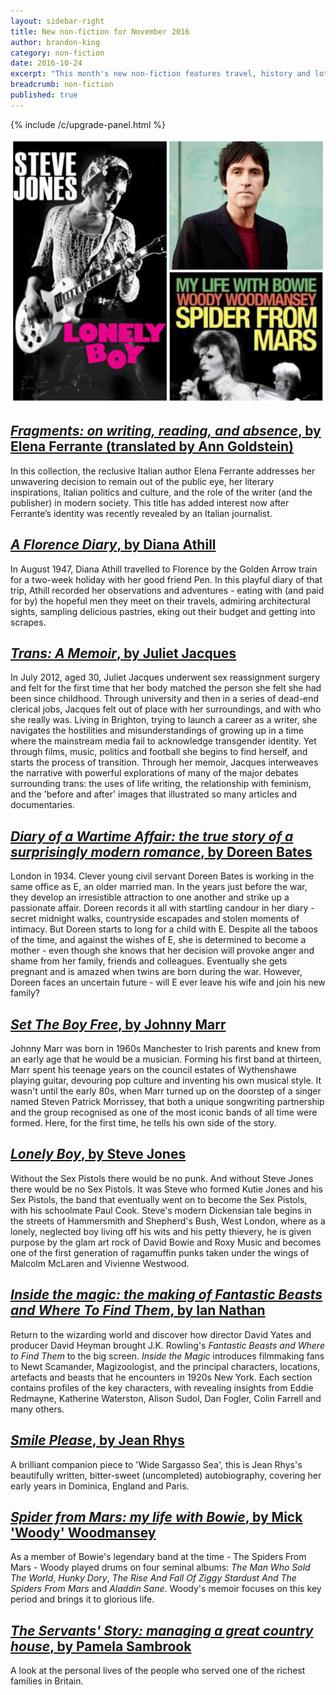 ```yaml
---
layout: sidebar-right
title: New non-fiction for November 2016
author: brandon-king
category: non-fiction
date: 2016-10-24
excerpt: "This month's new non-fiction features travel, history and lots of music"
breadcrumb: non-fiction
published: true
---
```


{% include /c/upgrade-panel.html %}

![Steve Jones, Johnny Marr and Mick 'Woody' Woodmansey](/images/featured/featured-november-non-fiction.jpg)

<h2><a href="https://suffolk.spydus.co.uk/cgi-bin/spydus.exe/ENQ/OPAC/BIBENQ/5902239?QRY=CTIBIB%3C%20IRN(56735711)&QRYTEXT=Fragments%20%3A%20on%20writing%2C%20reading%2C%20and%20absence"><cite>Fragments: on writing, reading, and absence</cite>, by Elena Ferrante (translated by Ann Goldstein)</a></h2>

In this collection, the reclusive Italian author Elena Ferrante addresses her unwavering decision to remain out of the public eye, her literary inspirations, Italian politics and culture, and the role of the writer (and the publisher) in modern society. This title has added interest now after Ferrante’s identity was recently revealed by an Italian journalist.

<h2><a href="https://suffolk.spydus.co.uk/cgi-bin/spydus.exe/ENQ/OPAC/BIBENQ/5903172?QRY=CTIBIB%3C%20IRN(66831379)&QRYTEXT=A%20Florence%20diary"><cite>A Florence Diary</cite>, by Diana Athill</a></h2>

In August 1947, Diana Athill travelled to Florence by the Golden Arrow train for a two-week holiday with her good friend Pen. In this playful diary of that trip, Athill recorded her observations and adventures - eating with (and paid for by) the hopeful men they meet on their travels, admiring architectural sights, sampling delicious pastries, eking out their budget and getting into scrapes.

<h2><a href="https://suffolk.spydus.co.uk/cgi-bin/spydus.exe/ENQ/OPAC/BIBENQ/5903850?QRY=CTIBIB%3C%20IRN(53891066)&QRYTEXT=Trans%20%3A%20a%20memoir"><cite>Trans: A Memoir</cite>, by Juliet Jacques</a></h2>

In July 2012, aged 30, Juliet Jacques underwent sex reassignment surgery and felt for the first time that her body matched the person she felt she had been since childhood. Through university and then in a series of dead-end clerical jobs, Jacques felt out of place with her surroundings, and with who she really was. Living in Brighton, trying to launch a career as a writer, she navigates the hostilities and misunderstandings of growing up in a time where the mainstream media fail to acknowledge transgender identity. Yet through films, music, politics and football she begins to find herself, and starts the process of transition. Through her memoir, Jacques interweaves the narrative with powerful explorations of many of the major debates surrounding trans: the uses of life writing, the relationship with feminism, and the 'before and after' images that illustrated so many articles and documentaries.

<h2><a href="https://suffolk.spydus.co.uk/cgi-bin/spydus.exe/ENQ/OPAC/BIBENQ/5904572?QRY=CTIBIB%3C%20IRN(66832575)&QRYTEXT=Diary%20of%20a%20wartime%20affair%20%3A%20the%20true%20story%20of%20a%20surprisingly%20modern%20romance"><cite>Diary of a Wartime Affair: the true story of a surprisingly modern romance</cite>, by Doreen Bates</a></h2>

London in 1934. Clever young civil servant Doreen Bates is working in the same office as E, an older married man. In the years just before the war, they develop an irresistible attraction to one another and strike up a passionate affair. Doreen records it all with startling candour in her diary - secret midnight walks, countryside escapades and stolen moments of intimacy. But Doreen starts to long for a child with E. Despite all the taboos of the time, and against the wishes of E, she is determined to become a mother - even though she knows that her decision will provoke anger and shame from her family, friends and colleagues. Eventually she gets pregnant and is amazed when twins are born during the war. However, Doreen faces an uncertain future - will E ever leave his wife and join his new family?

<h2><a href="https://suffolk.spydus.co.uk/cgi-bin/spydus.exe/ENQ/OPAC/BIBENQ/6151125?QRY=CTIBIB%3C%20IRN(66832701)&QRYTEXT=Set%20the%20boy%20free"><cite>Set The Boy Free</cite>, by Johnny Marr</a></h2>

Johnny Marr was born in 1960s Manchester to Irish parents and knew from an early age that he would be a musician. Forming his first band at thirteen, Marr spent his teenage years on the council estates of Wythenshawe playing guitar, devouring pop culture and inventing his own musical style. It wasn't until the early 80s, when Marr turned up on the doorstep of a singer named Steven Patrick Morrissey, that both a unique songwriting partnership and the group recognised as one of the most iconic bands of all time were formed. Here, for the first time, he tells his own side of the story.

<h2><a href="https://suffolk.spydus.co.uk/cgi-bin/spydus.exe/FULL/OPAC/BIBENQ/6152116/67089755,2"><cite>Lonely Boy</cite>, by Steve Jones</a></h2>

Without the Sex Pistols there would be no punk. And without Steve Jones there would be no Sex Pistols. It was Steve who formed Kutie Jones and his Sex Pistols, the band that eventually went on to become the Sex Pistols, with his schoolmate Paul Cook.  Steve's modern Dickensian tale begins in the streets of Hammersmith and Shepherd's Bush, West London, where as a lonely, neglected boy living off his wits and his petty thievery, he is given purpose by the glam art rock of David Bowie and Roxy Music and becomes one of the first generation of ragamuffin punks taken under the wings of Malcolm McLaren and Vivienne Westwood.

<h2><a href="https://suffolk.spydus.co.uk/cgi-bin/spydus.exe/ENQ/OPAC/BIBENQ/6153678?QRY=CTIBIB%3C%20IRN(67086425)&QRYTEXT=Inside%20the%20magic%20%3A%20the%20making%20of%20Fantastic%20beasts%20and%20where%20to%20find%20them"><cite>Inside the magic: the making of Fantastic Beasts and Where To Find Them</cite>, by Ian Nathan</a></h2>

Return to the wizarding world and discover how director David Yates and producer David Heyman brought J.K. Rowling's <cite>Fantastic Beasts and Where to Find Them</cite> to the big screen. <cite>Inside the Magic</cite> introduces filmmaking fans to Newt Scamander, Magizoologist, and the principal characters, locations, artefacts and beasts that he encounters in 1920s New York. Each section contains profiles of the key characters, with revealing insights from Eddie Redmayne, Katherine Waterston, Alison Sudol, Dan Fogler, Colin Farrell and many others.

<h2><a href="https://suffolk.spydus.co.uk/cgi-bin/spydus.exe/FULL/OPAC/BIBENQ/6155049/67089626,1"><cite>Smile Please</cite>, by Jean Rhys</a></h2>

A brilliant companion piece to 'Wide Sargasso Sea', this is Jean Rhys's beautifully written, bitter-sweet (uncompleted) autobiography, covering her early years in Dominica, England and Paris.

<h2><a href="https://suffolk.spydus.co.uk/cgi-bin/spydus.exe/ENQ/OPAC/BIBENQ/6157915?QRY=CTIBIB%3C%20IRN(65783683)&QRYTEXT=Spider%20from%20Mars%20%3A%20my%20life%20with%20Bowie"><cite>Spider from Mars: my life with Bowie</cite>, by Mick 'Woody' Woodmansey</a></h2>

As a member of Bowie's legendary band at the time - The Spiders From Mars - Woody played drums on four seminal albums: <cite>The Man Who Sold The World</cite>, <cite>Hunky Dory</cite>, <cite>The Rise And Fall Of Ziggy Stardust And The Spiders From Mars</cite> and <cite>Aladdin Sane</cite>. Woody's memoir focuses on this key period and brings it to glorious life.

<h2><a href="https://suffolk.spydus.co.uk/cgi-bin/spydus.exe/ENQ/OPAC/BIBENQ/6159272?QRY=CTIBIB%3C%20IRN(67087315)&QRYTEXT=The%20servants%27%20story%20%3A%20managing%20a%20great%20country%20house"><cite>The Servants' Story: managing a great country house</cite>, by Pamela Sambrook</a></h2>

A look at the personal lives of the people who served one of the richest families in Britain.
